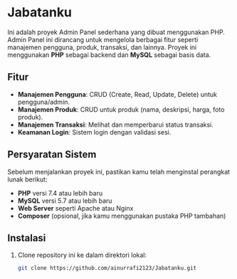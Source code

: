 # Jabatanku

Ini adalah proyek Admin Panel sederhana yang dibuat menggunakan PHP. Admin Panel ini dirancang untuk mengelola berbagai fitur seperti manajemen pengguna, produk, transaksi, dan lainnya. Proyek ini menggunakan **PHP** sebagai backend dan **MySQL** sebagai basis data.

## Fitur

- **Manajemen Pengguna**: CRUD (Create, Read, Update, Delete) untuk pengguna/admin.
- **Manajemen Produk**: CRUD untuk produk (nama, deskripsi, harga, foto produk).
- **Manajemen Transaksi**: Melihat dan memperbarui status transaksi.
- **Keamanan Login**: Sistem login dengan validasi sesi.

## Persyaratan Sistem

Sebelum menjalankan proyek ini, pastikan kamu telah menginstal perangkat lunak berikut:

- **PHP** versi 7.4 atau lebih baru
- **MySQL** versi 5.7 atau lebih baru
- **Web Server** seperti Apache atau Nginx
- **Composer** (opsional, jika kamu menggunakan pustaka PHP tambahan)
  
## Instalasi

1. Clone repository ini ke dalam direktori lokal:

   ```bash
   git clone https://github.com/ainurrafi2123/Jabatanku.git
